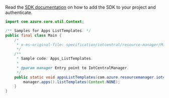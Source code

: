 Read the [SDK documentation](https://github.com/Azure/azure-sdk-for-java/blob/azure-resourcemanager-iotcentral_1.0.0-beta.2/sdk/iotcentral/azure-resourcemanager-iotcentral/README.md) on how to add the SDK to your project and authenticate.

```java
import com.azure.core.util.Context;

/** Samples for Apps ListTemplates. */
public final class Main {
    /*
     * x-ms-original-file: specification/iotcentral/resource-manager/Microsoft.IoTCentral/stable/2021-06-01/examples/Apps_Templates.json
     */
    /**
     * Sample code: Apps_ListTemplates.
     *
     * @param manager Entry point to IotCentralManager.
     */
    public static void appsListTemplates(com.azure.resourcemanager.iotcentral.IotCentralManager manager) {
        manager.apps().listTemplates(Context.NONE);
    }
}
```
